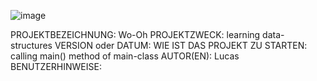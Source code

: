 ![image](https://user-images.githubusercontent.com/76926119/175948010-056a600a-ab16-4cc3-b7db-466fb898be6c.png)

PROJEKTBEZEICHNUNG: Wo-Oh 
PROJEKTZWECK: learning data-structures
VERSION oder DATUM:
WIE IST DAS PROJEKT ZU STARTEN: calling main() method of main-class
AUTOR(EN): Lucas
BENUTZERHINWEISE: 
